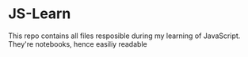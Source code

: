 # JS-Learn
This repo contains all files resposible during my learning of JavaScript. They're notebooks, hence easiliy readable
